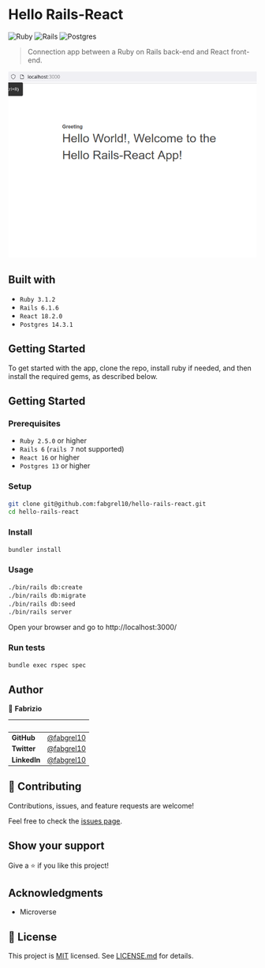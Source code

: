 # Hello Rails-React

![Ruby](https://img.shields.io/badge/ruby-%23CC342D.svg?style=for-the-badge&logo=ruby&logoColor=white)
![Rails](https://img.shields.io/badge/rails-%23CC0000.svg?style=for-the-badge&logo=ruby-on-rails&logoColor=white)
![Postgres](https://img.shields.io/badge/postgres-%23316192.svg?style=for-the-badge&logo=postgresql&logoColor=white)

> Connection app between a Ruby on Rails back-end and React front-end.

![screenshot](./app/assets/images/app_screenshot.gif)

## Built with

- `Ruby 3.1.2`
- `Rails 6.1.6`
- `React 18.2.0`
- `Postgres 14.3.1`

## Getting Started

To get started with the app, clone the repo, install ruby if needed, and then install the required gems, as described below.

## Getting Started

### Prerequisites

- `Ruby 2.5.0` or higher
- `Rails 6` (`rails 7` not supported)
- `React 16` or higher
- `Postgres 13` or higher

### Setup

```sh
git clone git@github.com:fabgrel10/hello-rails-react.git
cd hello-rails-react
```

### Install

```sh
bundler install
```

### Usage

```sh
./bin/rails db:create
./bin/rails db:migrate
./bin/rails db:seed
./bin/rails server
```

Open your browser and go to http://localhost:3000/

### Run tests

```sh
bundle exec rspec spec
```

## Author

👤 **Fabrizio**

| &nbsp;       | &nbsp;                                               |
| ------------ | ---------------------------------------------------- |
| **GitHub**   | [@fabgrel10](https://github.com/fabgrel10)           |
| **Twitter**  | [@fabgrel10](https://twitter.com/fabgrel10)          |
| **LinkedIn** | [@fabgrel10](https://www.linkedin.com/in/fabgrel10/) |

## 🤝 Contributing

Contributions, issues, and feature requests are welcome!

Feel free to check the [issues page](../../issues/).

## Show your support

Give a ⭐️ if you like this project!

## Acknowledgments

- Microverse

## 📝 License

This project is [MIT](https://mit-license.org/) licensed. See [LICENSE.md](LICENSE.md) for details.
